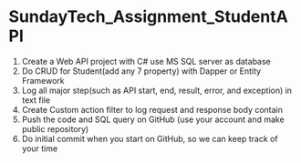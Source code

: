 # SundayTech_Assignment_StudentAPI

1. Create a Web API project with C# use MS SQL server as database
2. Do CRUD for Student(add any 7 property) with Dapper or Entity Framework
3. Log all major step(such as API start, end, result, error, and exception) in text file
4. Create Custom action filter to log request and response body contain
5. Push the code and SQL query on GitHub (use your account and make public repository)
6. Do initial commit when you start on GitHub, so we can keep track of your time
